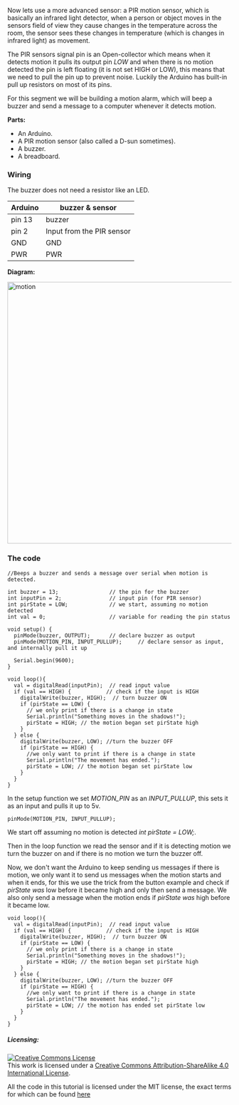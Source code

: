 Now lets use a more advanced sensor: a PIR motion sensor, which is  basically an infrared light
detector, when a person or object moves in the sensors field of view they cause changes
in the temperature across the room, the sensor sees these changes in temperature
(which is changes in infrared light) as movement.

The PIR sensors signal pin is an Open-collector which means when it detects motion
it pulls its output pin *LOW* and when there is no motion detected the pin is left floating
(it is not set HIGH or LOW), this means that we need to pull the pin up to prevent noise.
Luckily the Arduino has built-in pull up resistors on most of its pins.

For this segment we will be building a motion alarm, which will beep a buzzer
and send a message to a computer whenever it detects motion.

**Parts:**

* An Arduino.
* A PIR motion sensor (also called a D-sun sometimes).
* A buzzer.
* A breadboard.

### Wiring

The buzzer does not need a resistor like an LED.

Arduino     |     buzzer & sensor
------------|-----------------
pin 13      |     buzzer
pin 2       |     Input from the PIR sensor
GND         |     GND
PWR         |     PWR

**Diagram:**

<img class="aligncenter wp-image-147 size-full" src="https://aaalearn.mystagingwebsite.com/wp-content/uploads/2018/04/motion_alarm.png" alt="motion" width="644" height="588" />

### The code

```
//Beeps a buzzer and sends a message over serial when motion is detected.

int buzzer = 13;                // the pin for the buzzer
int inputPin = 2;               // input pin (for PIR sensor)
int pirState = LOW;             // we start, assuming no motion detected
int val = 0;                    // variable for reading the pin status

void setup() {
  pinMode(buzzer, OUTPUT);      // declare buzzer as output
  pinMode(MOTION_PIN, INPUT_PULLUP);     // declare sensor as input, and internally pull it up

  Serial.begin(9600);
}

void loop(){
  val = digitalRead(inputPin);  // read input value
  if (val == HIGH) {           // check if the input is HIGH
    digitalWrite(buzzer, HIGH);  // turn buzzer ON
    if (pirState == LOW) {
      // we only print if there is a change in state
      Serial.println("Something moves in the shadows!");
      pirState = HIGH; // the motion began set pirState high
    }
  } else {
    digitalWrite(buzzer, LOW); //turn the buzzer OFF
    if (pirState == HIGH) {
      //we only want to print if there is a change in state
      Serial.println("The movement has ended.");
      pirState = LOW; // the motion began set pirState low
    }
  }
}
```

In the setup function we set *MOTION_PIN* as an *INPUT_PULLUP*, this sets it as an input
and pulls it up to 5v.
```
pinMode(MOTION_PIN, INPUT_PULLUP);
```

We start off assuming no motion is detected *int pirState = LOW;*.

Then in the loop function we read the sensor and if it is
detecting motion we turn the buzzer on and if there is no motion
we turn the buzzer off.

Now, we don't want the Arduino to keep sending us messages if there is motion,
we only want it to send us messages when the motion starts and when it ends,
for this we use the trick from the button example and check if *pirState* *was*
low before it became high and only then send a message.
We also only send a message when the motion ends if *pirState* *was* high before
it became low.
```
void loop(){
  val = digitalRead(inputPin);  // read input value
  if (val == HIGH) {           // check if the input is HIGH
    digitalWrite(buzzer, HIGH);  // turn buzzer ON
    if (pirState == LOW) {
      // we only print if there is a change in state
      Serial.println("Something moves in the shadows!");
      pirState = HIGH; // the motion began set pirState high
    }
  } else {
    digitalWrite(buzzer, LOW); //turn the buzzer OFF
    if (pirState == HIGH) {
      //we only want to print if there is a change in state
      Serial.println("The movement has ended.");
      pirState = LOW; // the motion has ended set pirState low
    }
  }
}
```
##### Licensing:

<a rel="license" href="http://creativecommons.org/licenses/by-sa/4.0/"><img alt="Creative Commons License" style="border-width:0" src="https://i.creativecommons.org/l/by-sa/4.0/88x31.png" /></a><br />This work is licensed under a <a rel="license" href="http://creativecommons.org/licenses/by-sa/4.0/">Creative Commons Attribution-ShareAlike 4.0 International License</a>.

All the code in this tutorial is licensed under the MIT license, the exact terms for which can be found [here](https://github.com/afshaan4/other_arduino_projects/blob/master/LICENSE)
